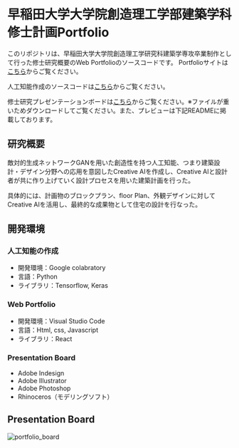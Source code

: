 # 早稲田大学大学院創造理工学部建築学科　修士計画Portfolio

このリポジトリは、早稲田大学大学院創造理工学研究科建築学専攻卒業制作として行った修士研究概要のWeb Portfolioのソースコードです。  Portfolioサイトは[こちら](https://yusnmt.tech)からご覧ください。

人工知能作成のソースコードは[こちら](https://colab.research.google.com/drive/1uILrN8lX0Jl_C-VBQ1Rn3MAcuYt6mPWP?usp=sharing)からご覧ください。

修士研究プレゼンテーションボードは[こちら](https://drive.google.com/file/d/1xcnwRNXyPjBMSLpse32CQpNSfG4L1RUL/view?usp=sharing)からご覧ください。※ファイルが重いためダウンロードしてご覧ください。また、プレビューは下記READMEに掲載しております。

## 研究概要

敵対的生成ネットワークGANを用いた創造性を持つ人工知能、つまり建築設計・デザイン分野への応用を意図したCreative AIを作成し、Creative AIと設計者が共に作り上げていく設計プロセスを用いた建築計画を行った。

具体的には、計画物のブロックプラン、floor Plan、外観デザインに対してCreative AIを活用し、最終的な成果物として住宅の設計を行なった。

## 開発環境
### 人工知能の作成
* 開発環境：Google colabratory
* 言語：Python
* ライブラリ：Tensorflow, Keras

### Web Portfolio
* 開発環境：Visual Studio Code
* 言語：Html, css, Javascript
* ライブラリ：React

### Presentation Board
* Adobe Indesign
* Adobe Illustrator
* Adobe Photoshop
* Rhinoceros（モデリングソフト）

## Presentation Board
![portfolio_board](https://user-images.githubusercontent.com/87215668/155883613-45ccea8c-5680-4af5-9660-8fd3c9345795.png)
